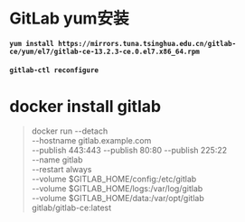 # GitLab yum安装

#### `yum install https://mirrors.tuna.tsinghua.edu.cn/gitlab-ce/yum/el7/gitlab-ce-13.2.3-ce.0.el7.x86_64.rpm`
#### `gitlab-ctl reconfigure`

# docker install gitlab
> docker run --detach \
  --hostname gitlab.example.com \
  --publish 443:443 --publish 80:80 --publish 225:22 \
  --name gitlab \
  --restart always \
  --volume $GITLAB_HOME/config:/etc/gitlab \
  --volume $GITLAB_HOME/logs:/var/log/gitlab \
  --volume $GITLAB_HOME/data:/var/opt/gitlab \
  gitlab/gitlab-ce:latest
